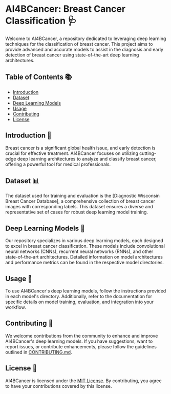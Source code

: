 # AI4BCancer: Breast Cancer Classification 🩺

Welcome to AI4BCancer, a repository dedicated to leveraging deep learning techniques for the classification of breast cancer. This project aims to provide advanced and accurate models to assist in the diagnosis and early detection of breast cancer using state-of-the-art deep learning architectures.

## Table of Contents 📚

- [Introduction](#introduction)
- [Dataset](#dataset)
- [Deep Learning Models](#deep-learning-models)
- [Usage](#usage)
- [Contributing](#contributing)
- [License](#license)

## Introduction 🌟

Breast cancer is a significant global health issue, and early detection is crucial for effective treatment. AI4BCancer focuses on utilizing cutting-edge deep learning architectures to analyze and classify breast cancer, offering a powerful tool for medical professionals.

## Dataset 📊

The dataset used for training and evaluation is the [Diagnostic Wisconsin Breast Cancer Database], a comprehensive collection of breast cancer images with corresponding labels. This dataset ensures a diverse and representative set of cases for robust deep learning model training.

## Deep Learning Models 🧠

Our repository specializes in various deep learning models, each designed to excel in breast cancer classification. These models include convolutional neural networks (CNNs), recurrent neural networks (RNNs), and other state-of-the-art architectures. Detailed information on model architectures and performance metrics can be found in the respective model directories.

## Usage 🚀

To use AI4BCancer's deep learning models, follow the instructions provided in each model's directory. Additionally, refer to the documentation for specific details on model training, evaluation, and integration into your workflow.

## Contributing 🤝

We welcome contributions from the community to enhance and improve AI4BCancer's deep learning models. If you have suggestions, want to report issues, or contribute enhancements, please follow the guidelines outlined in [CONTRIBUTING.md](CONTRIBUTING.md).

## License 📜

AI4BCancer is licensed under the [MIT License](LICENSE). By contributing, you agree to have your contributions covered by this license.
